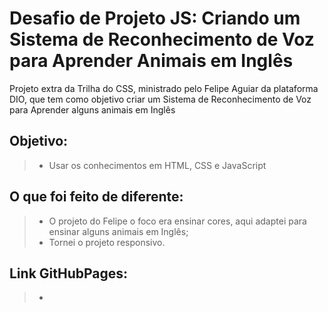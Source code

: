 # Desafio de Projeto JS: Criando um Sistema de Reconhecimento de Voz para Aprender Animais em Inglês
Projeto extra da Trilha do CSS, ministrado pelo Felipe Aguiar da plataforma DIO, que tem como objetivo criar um Sistema de Reconhecimento de Voz para Aprender alguns animais em Inglês

## Objetivo:
>- Usar os conhecimentos em HTML, CSS e JavaScript

## O que foi feito de diferente:
>- O projeto do Felipe o foco era ensinar cores, aqui adaptei para ensinar alguns animais em Inglês;
>- Tornei o projeto responsivo.

## Link GitHubPages:
>-